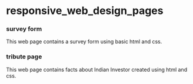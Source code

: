 # responsive_web_design_pages
 
### survey form
This web page contains a survey form using basic html and css.

### tribute page
This web page contains facts about Indian Investor created using html and css. 
